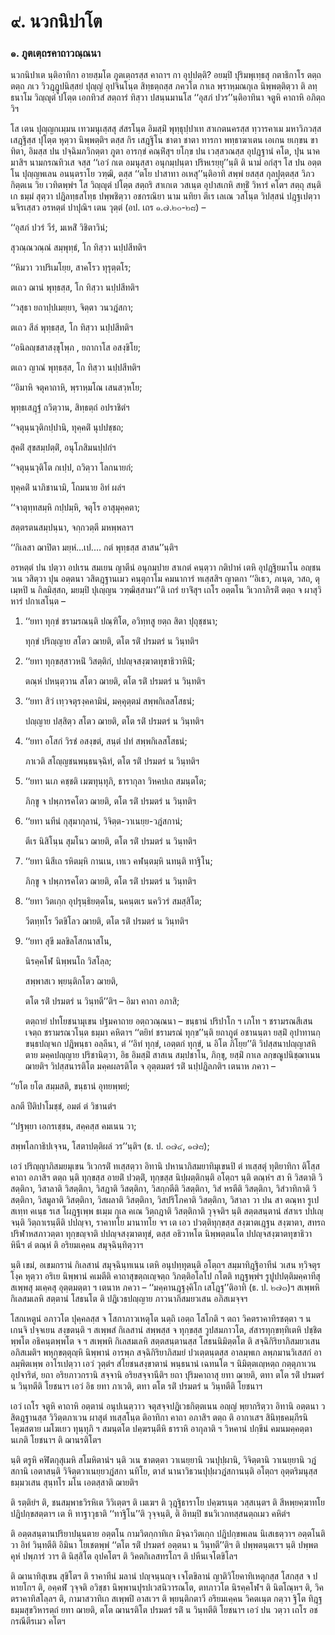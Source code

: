 <h1>๙. นวกนิปาโต</h1>
<h3>๑. ภูตเตฺถรคาถาวณฺณนา</h3>
<p>นวกนิปาเต   นฺติอาทิกา อายสฺมโต ภูตเตฺถรสฺส คาถาฯ กา อุปฺปตฺติ? อยมฺปิ ปุริมพุเทฺธสุ กตาธิกาโร ตตฺถ ตตฺถ ภเว วิวฎฺฎูปนิสฺสยํ ปุญฺญํ อุปจินโนฺต สิทฺธตฺถสฺส ภควโต กาเล พฺราหฺมณกุเล นิพฺพตฺติตฺวา  ติ ลทฺธนาโม วิญฺญุตํ ปโตฺต เอกทิวสํ สตฺถารํ ทิสฺวา ปสนฺนมานโส ‘‘อุสภํ ปวร’’นฺติอาทินา จตูหิ คาถาหิ อภิตฺถวิฯ</p>


<p>โส เตน ปุญฺญกเมฺมน เทวมนุเสฺสสุ สํสรโนฺต อิมสฺมิํ พุทฺธุปฺปาเท สาเกตนครสฺส ทฺวารคาเม มหาวิภวสฺส เสฎฺฐิสฺส ปุโตฺต หุตฺวา นิพฺพตฺติฯ ตสฺส กิร เสฎฺฐิโน ชาตา ชาตา ทารกา พทฺธาฆาเตน เอเกน ยเกฺขน ขาทิตา, อิมสฺส ปน ปจฺฉิมภวิกตฺตา ภูตา อารกฺขํ คณฺหิํสุฯ ยโกฺข ปน เวสฺสวณสฺส อุปฎฺฐานํ คโต, ปุน นาคมาสิฯ นามกรณทิวเส จสฺส ‘‘เอวํ กเต อมนุสฺสา อนุกมฺปนฺตา ปริหเรยฺยุ’’นฺติ ติ นามํ อกํสุฯ โส ปน อตฺตโน ปุญฺญพเลน อนนฺตราโย วฑฺฒิ, ตสฺส ‘‘ตโย ปาสาทา อเหสุ’’นฺติอาทิ สพฺพํ ยสสฺส กุลปุตฺตสฺส วิภวกิตฺตเน วิย เวทิตพฺพํฯ โส วิญฺญุตํ ปโตฺต สตฺถริ สาเกเต วสเนฺต อุปาสเกหิ สทฺธิํ วิหารํ คโตฯ สตฺถุ สนฺติเก ธมฺมํ สุตฺวา ปฎิลทฺธสโทฺธ ปพฺพชิตฺวา อชกรณิยา นาม นทิยา ตีเร เลเณ วสโนฺต วิปสฺสนํ ปฎฺฐเปตฺวา นจิรเสฺสว อรหตฺตํ ปาปุณิฯ เตน วุตฺตํ  (อป. เถร ๑.๗.๒๐-๒๘) –</p>


<p>
‘‘อุสภํ ปวรํ วีรํ, มเหสิํ วิชิตาวินํ;  
  
สุวณฺณวณฺณํ สมฺพุทฺธํ, โก ทิสฺวา นปฺปสีทติฯ  
</p>
  
<p>
‘‘หิมวา วาปริเมโยฺย, สาคโรว ทุรุตฺตโร;  
  
ตเถว ฌานํ พุทฺธสฺส, โก ทิสฺวา นปฺปสีทติฯ  
</p>
  
<p>
‘‘วสุธา  
ยถาปฺปเมยฺยา, จิตฺตา วนวฎํสกา;  
  
ตเถว สีลํ พุทฺธสฺส, โก ทิสฺวา นปฺปสีทติฯ  
</p>
  
<p>
‘‘อนิลญฺชสาสงฺขุโพฺภ  
, ยถากาโส อสงฺขิโย;  
  
ตเถว ญาณํ พุทฺธสฺส, โก ทิสฺวา นปฺปสีทติฯ  
</p>
  
<p>
‘‘อิมาหิ จตุคาถาหิ, พฺราหฺมโณ เสนสวฺหโย;  
  
พุทฺธเสฎฺฐํ ถวิตฺวาน, สิทฺธตฺถํ อปราชิตํฯ  
</p>
  
<p>
‘‘จตุนฺนวุติกปฺปานิ, ทุคฺคติํ นุปปชฺชถ;  
  
สุคติํ สุขสมฺปตฺติํ, อนุโภสิมนปฺปกํฯ  
</p>
  
<p>
‘‘จตุนฺนวุติโต กเปฺป, ถวิตฺวา โลกนายกํ;  
  
ทุคฺคติํ นาภิชานามิ, โถมนาย อิทํ ผลํฯ  
</p>
  
<p>
‘‘จาตุทฺทสมฺหิ กปฺปมฺหิ, จตุโร อาสุมุคฺคตา;  
  
สตฺตรตนสมฺปนฺนา, จกฺกวตฺตี มหพฺพลาฯ  
</p>
  
<p>
‘‘กิเลสา ฌาปิตา มยฺหํ…เป.… กตํ พุทฺธสฺส สาสน’’นฺติฯ  
  
<p>อรหตฺตํ ปน ปตฺวา อปเรน สมเยน ญาตีนํ อนุกมฺปาย สาเกตํ คนฺตฺวา กติปาหํ เตหิ อุปฎฺฐิยมาโน อญฺชนวเน วสิตฺวา ปุน อตฺตนา วสิตฎฺฐานเมว คนฺตุกาโม คมนาการํ ทเสฺสสิฯ ญาตกา ‘‘อิเธว, ภเนฺต, วสถ, ตุเมฺหปิ น กิลมิสฺสถ, มยมฺปิ ปุเญฺญน วฑฺฒิสฺสามา’’ติ เถรํ ยาจิํสุฯ เถโร อตฺตโน วิเวกาภิรติํ ตตฺถ จ ผาสุวิหารํ ปกาเสโนฺต –</p>


<ol>
<li>
‘‘ยทา ทุกฺขํ ชรามรณนฺติ ปณฺฑิโต, อวิทฺทสู ยตฺถ สิตา ปุถุชฺชนา;  
  
ทุกฺขํ ปริญฺญาย สโตว ฌายติ, ตโต รติํ ปรมตรํ น วินฺทติฯ  
</li>
  
<li>
‘‘ยทา ทุกฺขสฺสาวหนิํ วิสตฺติกํ, ปปญฺจสงฺฆาตทุขาธิวาหินิํ;  
  
ตณฺหํ ปหนฺตฺวาน สโตว ฌายติ, ตโต รติํ ปรมตรํ น วินฺทติฯ  
</li>
  
<li>
‘‘ยทา  
สิวํ เทฺวจตุรงฺคคามินํ, มคฺคุตฺตมํ สพฺพกิเลสโสธนํ;  
  
ปญฺญาย ปสฺสิตฺว สโตว ฌายติ, ตโต รติํ ปรมตรํ น วินฺทติฯ  
</li>
  
<li>
‘‘ยทา  
อโสกํ วิรชํ อสงฺขตํ, สนฺตํ ปทํ สพฺพกิเลสโสธนํ;  
  
ภาเวติ สโญฺญชนพนฺธนจฺฉิทํ, ตโต รติํ ปรมตรํ น วินฺทติฯ  
</li>
  
<li>
‘‘ยทา นเภ คชฺชติ เมฆทุนฺทุภิ, ธารากุลา วิหคปเถ สมนฺตโต;  
  
ภิกฺขู จ ปพฺภารคโตว ฌายติ, ตโต รติํ ปรมตรํ น วินฺทติฯ  
</li>
  
<li>
‘‘ยทา  
นทีนํ กุสุมากุลานํ, วิจิตฺต-วาเนยฺย-วฎํสกานํ;  
  
ตีเร นิสิโนฺน สุมโนว ฌายติ, ตโต รติํ ปรมตรํ น วินฺทติฯ  
</li>
  
<li>
‘‘ยทา นิสีเถ รหิตมฺหิ กานเน, เทเว คฬนฺตมฺหิ นทนฺติ ทาฐิโน;  
  
ภิกฺขู จ ปพฺภารคโตว ฌายติ, ตโต รติํ ปรมตรํ น วินฺทติฯ  
</li>
  
<li>
‘‘ยทา วิตเกฺก อุปรุนฺธิยตฺตโน, นคนฺตเร นควิวรํ สมสฺสิโต;  
  
วีตทฺทโร วีตขิโลว ฌายติ, ตโต รติํ ปรมตรํ น วินฺทติฯ  
</li>
  
<li>
‘‘ยทา สุขี มลขิลโสกนาสโน,  
  
นิรคฺคโฬ นิพฺพนโถ วิสโลฺล;  
  
สพฺพาสเว พฺยนฺติกโตว ฌายติ,  
  
ตโต รติํ ปรมตรํ น วินฺทตี’’ติฯ – อิมา คาถา อภาสิ;  
</li>
  
<p>ตตฺถายํ  ปทโยชนามุเขน ปฐมคาถาย อตฺถวณฺณนา – ขนฺธานํ ปริปาโก ฯ เภโท ฯ ชรามรณสีเสน เจตฺถ ชรามรณวโนฺต ธมฺมา คหิตาฯ ‘‘ตยิทํ ชรามรณํ ทุกฺข’’นฺติ  ยถาภูตํ อชานนฺตา  ยสฺมิํ อุปาทานกฺขนฺธปญฺจเก  ปฎิพนฺธา อลฺลีนา, ตํ ‘‘อิทํ ทุกฺขํ, เอตฺตกํ ทุกฺขํ, น อิโต ภิโยฺย’’ติ วิปสฺสนาปญฺญาสหิตาย มคฺคปญฺญาย ปริชานิตฺวา, อิธ อิมสฺมิํ สาสเน  สมฺปชาโน,  ภิกฺขุ,  ยสฺมิํ กาเล ลกฺขณูปนิชฺฌาเนน ฌายติฯ  วิปสฺสนารติโต มคฺคผลรติโต จ  อุตฺตมตรํ รติํ  นปฺปฎิลภติฯ เตนาห ภควา –
</ol></p>


<p>
‘‘ยโต ยโต สมฺมสติ, ขนฺธานํ อุทยพฺพยํ;  
  
ลภตี ปีติปาโมชฺชํ, อมตํ ตํ วิชานตํฯ  
</p>
  
<p>
‘‘ปฐพฺยา เอกรเชฺชน, สคฺคสฺส คมเนน วา;  
  
สพฺพโลกาธิปเจฺจน, โสตาปตฺติผลํ วร’’นฺติฯ (ธ. ป. ๓๗๔, ๑๗๘);  
</p>
  
<p>เอวํ  ปริญฺญาภิสมยมุเขน วิเวกรติํ ทเสฺสตฺวา อิทานิ ปหานาภิสมยาทิมุเขนปิ ตํ ทเสฺสตุํ ทุติยาทิกา ติโสฺส คาถา อภาสิฯ ตตฺถ นฺติ ทุกฺขสฺส อายติํ ปวตฺติํ, ทุกฺขสฺส นิปฺผตฺติกนฺติ อโตฺถฯ นฺติ ตณฺหํฯ สา หิ วิสตาติ วิสตฺติกา, วิสาลาติ วิสตฺติกา, วิสฎาติ วิสตฺติกา, วิสกฺกตีติ วิสตฺติกา, วิสํ หรตีติ วิสตฺติกา, วิสํวาทิกาติ วิสตฺติกา, วิสมูลาติ วิสตฺติกา, วิสผลาติ วิสตฺติกา, วิสปริโภคาติ วิสตฺติกา, วิสาลา วา ปน สา ตณฺหา รูเป สเทฺท คเนฺธ รเส โผฎฺฐเพฺพ ธเมฺม กุเล  คเณ วิตฺถฎาติ วิสตฺติกาติ วุจฺจติฯ นฺติ สตฺตสนฺตานํ สํสาเร ปปเญฺจนฺติ วิตฺถาเรนฺตีติ ปปญฺจา, ราคาทโย มานาทโย จฯ เต เอว ปวตฺติทุกฺขสฺส สงฺฆาตเฎฺฐน สงฺฆาตา, สทรถปริฬาหสภาวตฺตา ทุกฺขญฺจาติ ปปญฺจสงฺฆาตทุขํ, ตสฺส อธิวาหโต นิพฺพตฺตนโต ปปญฺจสงฺฆาตทุขาธิวาหินีฯ ตํ ตณฺหํ ติ อริยมเคฺคน สมุจฺฉินฺทิตฺวาฯ</p>


<p>นฺติ  เขมํ, อเขมกรานํ กิเลสานํ สมุจฺฉินฺทเนน เตหิ อนุปทฺทุตนฺติ อโตฺถฯ สมฺมาทิฎฺฐิอาทีนํ วเสน ทฺวิจตุรโงฺค หุตฺวา อริเย นิพฺพานํ คเมตีติ  คาถาสุขตฺถเญฺจตฺถ วิภตฺติอโลโป กโตติ ทฎฺฐพฺพํฯ รูปูปปตฺติมคฺคาทีสุ สเพฺพสุ มเคฺคสุ อุตฺตมตฺตา ฯ เตนาห ภควา – ‘‘มคฺคานฎฺฐงฺคิโก เสโฎฺฐ’’ติอาทิ (ธ. ป. ๒๗๓)ฯ สเพฺพหิ กิเลสมเลหิ สตฺตานํ โสธนโต ติ ปฎิเวธปญฺญาย ภาวนาภิสมยวเสน อภิสเมจฺจฯ</p>


<p>โสกเหตูนํ อภาวโต ปุคฺคลสฺส จ โสกาภาวเหตุโต นตฺถิ เอตฺถ โสโกติ ฯ ตถา วิคตราคาทิรชตฺตา ฯ น เกนจิ ปจฺจเยน สงฺขตนฺติ ฯ สเพฺพสํ กิเลสานํ สพฺพสฺส จ ทุกฺขสฺส วูปสมภาวโต, สํสารทุกฺขทฺทิเตหิ ปชฺชิตพฺพโต อธิคนฺตพฺพโต จ ฯ สเพฺพหิ กิเลสมเลหิ สตฺตสนฺตานสฺส โสธนนิมิตฺตโต ติ สจฺฉิกิริยาภิสมยวเสน อภิสเมติฯ พหุกฺขตฺตุญฺหิ นิพฺพานํ อารพฺภ สจฺฉิกิริยาภิสมยํ ปวเตฺตนฺตสฺส อาลมฺพเก ลพฺภมานวิเสสกํ อาลมฺพิตเพฺพ อาโรเปตฺวา เอวํ วุตฺตํฯ สํโยชนสงฺขาตานํ พนฺธนานํ เฉทนโต ฯ นิมิตฺตเญฺหตฺถ กตฺตุภาเวน อุปจาริตํ, ยถา อริยภาวกรานิ สจฺจานิ อริยสจฺจานีติฯ ยถา ปุริมคาถาสุ ยทา ฌายติ, ตทา  ตโต รติํ ปรมตรํ น วินฺทตีติ โยชนาฯ เอวํ อิธ ยทา ภาเวติ, ตทา ตโต รติํ ปรมตรํ น วินฺทตีติ โยชนาฯ</p>


<p>เอวํ เถโร จตูหิ คาถาหิ อตฺตานํ อนุปเนตฺวาว จตุสจฺจปฎิเวธกิตฺตเนน อญฺญํ พฺยากริตฺวา อิทานิ อตฺตนา วสิตฎฺฐานสฺส วิวิตฺตภาเวน ผาสุตํ ทเสฺสโนฺต ติอาทิกา คาถา อภาสิฯ ตตฺถ ติ อากาเสฯ สินิทฺธคมฺภีรนิโคฺฆสตาย เมโฆเยว ทุนฺทุภิ ฯ สมนฺตโต ปคฺฆรนฺตีหิ ธาราหิ อากุลาติ ฯ วิหคานํ ปกฺขีนํ คมนมคฺคตฺตา  นเภติ โยชนาฯ ติ ฌานรติโตฯ</p>


<p>นฺติ  ตรูหิ คฬิตกุสุเมหิ สโมหิตานํฯ นฺติ วเน ชาตตฺตา  วาเนยฺยานิ วนปุปฺผานิ, วิจิตฺตานิ วาเนยฺยานิ วฎํสกานิ เอตาสนฺติ วิจิตฺตวาเนยฺยวฎํสกา นทิโย, ตาสํ นานาวิธวนปุปฺผวฎํสกานนฺติ อโตฺถฯ อุตฺตริมนุสฺสธมฺมวเสน สุนฺทโร มโน เอตสฺสาติ  ฌายติฯ</p>


<p>ติ รตฺติยํฯ ติ, ชนสมฺพาธวิรหิเต วิวิเตฺตฯ ติ เมเฆฯ ติ วุฎฺฐิธาราโย ปคฺฆรเนฺต วสฺสเนฺตฯ ติ สีหพฺยคฺฆาทโย ปฎิปกฺขสตฺตาฯ เต หิ ทาฐาวุธาติ ‘‘ทาฐิโน’’ติ วุจฺจนฺติ, ติ อิทมฺปิ ชนวิเวกทสฺสนตฺถเมว คหิตํฯ</p>


<p>ติ อตฺตสนฺตานปริยาปนฺนตาย อตฺตโน กามวิตกฺกาทิเก มิจฺฉาวิตเกฺก ปฎิปกฺขพเลน นิเสเธตฺวาฯ อตฺตโนติ วา อิทํ วินฺทตีติ อิมินา โยเชตพฺพํ ‘‘ตโต รติํ ปรมตรํ อตฺตนา น วินฺทตี’’ติฯ ติ ปพฺพตนฺตเรฯ นฺติ ปพฺพตคุหํ ปพฺภารํ วาฯ ติ นิสฺสิโต อุปคโตฯ ติ วิคตกิเลสทรโถฯ ติ ปหีนเจโตขิโลฯ</p>


<p>ติ ฌานาทิสุเขน สุขิโตฯ ติ ราคาทีนํ มลานํ ปญฺจนฺนญฺจ เจโตขิลานํ ญาติวิโยคาทิเหตุกสฺส โสกสฺส จ ปหายโกฯ ติ, อคฺคฬํ วุจฺจติ อวิชฺชา นิพฺพานปุรปเวสนิวารณโต, ตทภาวโต นิรคฺคโฬฯ ติ นิตโณฺหฯ ติ, วิคตราคาทิสโลฺลฯ ติ, กามาสวาทิเก สเพฺพปิ อาสเวฯ ติ พฺยนฺติกตาวี อริยมเคฺคน วิคตเนฺต กตฺวา ฐิโต ทิฎฺฐธมฺมสุขวิหารตฺถํ ยทา ฌายติ, ตโต ฌานรติโต ปรมตรํ รติํ น วินฺทตีติ โยชนาฯ เอวํ ปน วตฺวา เถโร อชกรณีตีรเมว คโตฯ</p>

</p>

</p>





